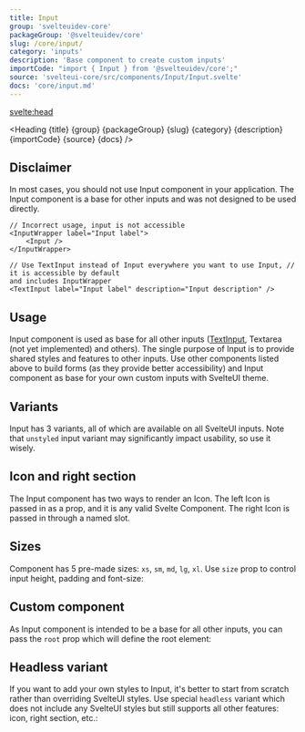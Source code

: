 ```yaml
---
title: Input
group: 'svelteuidev-core'
packageGroup: '@svelteuidev/core'
slug: /core/input/
category: 'inputs'
description: 'Base component to create custom inputs'
importCode: "import { Input } from '@svelteuidev/core';"
source: 'svelteui-core/src/components/Input/Input.svelte'
docs: 'core/input.md'
---
```


<script>
  import { Demo, InputDemos } from '@svelteuidev/demos';
  import { Alert } from '@svelteuidev/core';
  import { InfoCircled } from 'radix-icons-svelte';
	import { Heading } from "$lib/components";
  import { base } from '$app/paths';
</script>

<svelte:head>
  <title>{title} - SvelteUI</title>
</svelte:head>

<Heading {title} {group} {packageGroup} {slug} {category} {description} {importCode} {source} {docs} />

## Disclaimer

<Alert icon={InfoCircled} title="Important" color="blue" >
   In most cases, you should not use Input component in your application. The Input component is a base for other inputs and was not designed to be used directly.
</Alert>

```svelte
// Incorrect usage, input is not accessible
<InputWrapper label="Input label">
	<Input />
</InputWrapper>

// Use TextInput instead of Input everywhere you want to use Input, // it is accessible by default
and includes InputWrapper
<TextInput label="Input label" description="Input description" />
```

## Usage

Input component is used as base for all other inputs ([TextInput]({base}/core/text-input), Textarea (not yet implemented) and others). The single purpose of Input is to provide shared styles and features to other inputs.
Use other components listed above to build forms (as they provide better accessibility) and Input component as base for your own custom inputs with SvelteUI theme.

<Demo demo={InputDemos.configurator} />

## Variants

Input has 3 variants, all of which are available on all SvelteUI inputs. Note that `unstyled` input variant may significantly impact usability, so use it wisely.

<Demo demo={InputDemos.variants} />

## Icon and right section

The Input component has two ways to render an Icon. The left Icon is passed in as a prop, and it is any valid Svelte Component. The right Icon is passed in through a named slot.

<Demo demo={InputDemos.sections} />

## Sizes

Component has 5 pre-made sizes: `xs`, `sm`, `md`, `lg`, `xl`. Use `size` prop to control input height, padding and font-size:

<Demo demo={InputDemos.sizes} />

## Custom component

As Input component is intended to be a base for all other inputs, you can pass the `root` prop which will define the root element:

<Demo demo={InputDemos.custom} />

## Headless variant

If you want to add your own styles to Input, it's better to start from scratch rather than overriding SvelteUI styles.
Use special `headless` variant which does not include any SvelteUI styles but still supports all other features: icon, right section, etc.:

<Demo demo={InputDemos.headless} />
